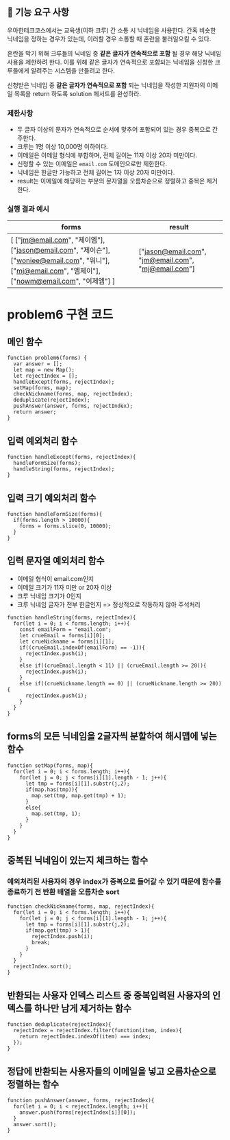 ## 🚀 기능 요구 사항

우아한테크코스에서는 교육생(이하 크루) 간 소통 시 닉네임을 사용한다. 간혹 비슷한 닉네임을 정하는 경우가 있는데, 이러할 경우 소통할 때 혼란을 불러일으킬 수 있다.

혼란을 막기 위해 크루들의 닉네임 중 **같은 글자가 연속적으로 포함** 될 경우 해당 닉네임 사용을 제한하려 한다. 이를 위해 같은 글자가 연속적으로 포함되는 닉네임을 신청한 크루들에게 알려주는 시스템을 만들려고 한다.

신청받은 닉네임 중 **같은 글자가 연속적으로 포함** 되는 닉네임을 작성한 지원자의 이메일 목록을 return 하도록 solution 메서드를 완성하라.

### 제한사항

- 두 글자 이상의 문자가 연속적으로 순서에 맞추어 포함되어 있는 경우 중복으로 간주한다.
- 크루는 1명 이상 10,000명 이하이다.
- 이메일은 이메일 형식에 부합하며, 전체 길이는 11자 이상 20자 미만이다.
- 신청할 수 있는 이메일은 `email.com` 도메인으로만 제한한다.
- 닉네임은 한글만 가능하고 전체 길이는 1자 이상 20자 미만이다.
- result는 이메일에 해당하는 부분의 문자열을 오름차순으로 정렬하고 중복은 제거한다.

### 실행 결과 예시

| forms                                                                                                                                                 | result                                              |
| ----------------------------------------------------------------------------------------------------------------------------------------------------- | --------------------------------------------------- |
| [ ["jm@email.com", "제이엠"], ["jason@email.com", "제이슨"], ["woniee@email.com", "워니"], ["mj@email.com", "엠제이"], ["nowm@email.com", "이제엠"] ] | ["jason@email.com", "jm@email.com", "mj@email.com"] |

# problem6 구현 코드

## 메인 함수

```
function problem6(forms) {
  var answer = [];
  let map = new Map();
  let rejectIndex = [];
  handleExcept(forms, rejectIndex);
  setMap(forms, map);
  checkNickname(forms, map, rejectIndex);
  deduplicate(rejectIndex);
  pushAnswer(answer, forms, rejectIndex);
  return answer;
}
```

## 입력 예외처리 함수

```
function handleExcept(forms, rejectIndex){
  handleFormSize(forms);
  handleString(forms, rejectIndex);
}
```

## 입력 크기 예외처리 함수

```
function handleFormSize(forms){
  if(forms.length > 10000){
    forms = forms.slice(0, 10000);
  }
}
```

## 입력 문자열 예외처리 함수

- 이메일 형식이 email.com인지
- 이메일 크기가 11자 미만 or 20자 이상
- 크루 닉네임 크기가 0인지
- 크루 닉네임 글자가 전부 한글인지 => 정상적으로 작동하지 않아 주석처리

```
function handleString(forms, rejectIndex){
  for(let i = 0; i < forms.length; i++){
    const emailForm = "email.com";
    let crueEmail = forms[i][0];
    let crueNickname = forms[i][1];
    if((crueEmail.indexOf(emailForm) == -1)){
      rejectIndex.push(i);
    }
    else if((crueEmail.length < 11) || (crueEmail.length >= 20)){
      rejectIndex.push(i);
    }
    else if((crueNickname.length == 0) || (crueNickname.length >= 20)){
      rejectIndex.push(i);
    }
  }
}
```

## forms의 모든 닉네임을 2글자씩 분할하여 해시맵에 넣는 함수

```
function setMap(forms, map){
  for(let i = 0; i < forms.length; i++){
    for(let j = 0; j < forms[i][1].length - 1; j++){
      let tmp = forms[i][1].substr(j,2);
      if(map.has(tmp)){
        map.set(tmp, map.get(tmp) + 1);
      }
      else{
        map.set(tmp, 1);
      }
    }
  }
}
```

## 중복된 닉네임이 있는지 체크하는 함수

### 예외처리된 사용자의 경우 index가 중복으로 들어갈 수 있기 때문에 함수를 종료하기 전 반환 배열을 오름차순 sort

```
function checkNickname(forms, map, rejectIndex){
  for(let i = 0; i < forms.length; i++){
    for(let j = 0; j < forms[i][1].length - 1; j++){
      let tmp = forms[i][1].substr(j,2);
      if(map.get(tmp) > 1){
        rejectIndex.push(i);
        break;
      }
    }
  }
  rejectIndex.sort();
}
```

## 반환되는 사용자 인덱스 리스트 중 중복입력된 사용자의 인덱스를 하나만 남게 제거하는 함수

```
function deduplicate(rejectIndex){
  rejectIndex = rejectIndex.filter(function(item, index){
    return rejectIndex.indexOf(item) === index;
  });
}
```

## 정답에 반환되는 사용자들의 이메일을 넣고 오름차순으로 정렬하는 함수

```
function pushAnswer(answer, forms, rejectIndex){
  for(let i = 0; i < rejectIndex.length; i++){
    answer.push(forms[rejectIndex[i]][0]);
  }
  answer.sort();
}
```
